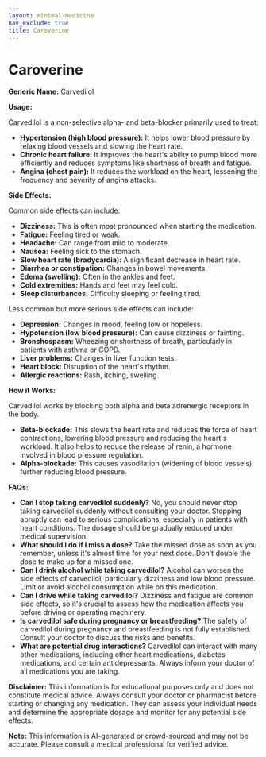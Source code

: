 ```yaml
---
layout: minimal-medicine
nav_exclude: true
title: Caroverine
---
```


# Caroverine

**Generic Name:** Carvedilol

**Usage:**

Carvedilol is a non-selective alpha- and beta-blocker primarily used to treat:

* **Hypertension (high blood pressure):**  It helps lower blood pressure by relaxing blood vessels and slowing the heart rate.
* **Chronic heart failure:** It improves the heart's ability to pump blood more efficiently and reduces symptoms like shortness of breath and fatigue.
* **Angina (chest pain):** It reduces the workload on the heart, lessening the frequency and severity of angina attacks.


**Side Effects:**

Common side effects can include:

* **Dizziness:** This is often most pronounced when starting the medication.
* **Fatigue:** Feeling tired or weak.
* **Headache:**  Can range from mild to moderate.
* **Nausea:** Feeling sick to the stomach.
* **Slow heart rate (bradycardia):**  A significant decrease in heart rate.
* **Diarrhea or constipation:** Changes in bowel movements.
* **Edema (swelling):**  Often in the ankles and feet.
* **Cold extremities:**  Hands and feet may feel cold.
* **Sleep disturbances:**  Difficulty sleeping or feeling tired.

Less common but more serious side effects can include:

* **Depression:** Changes in mood, feeling low or hopeless.
* **Hypotension (low blood pressure):**  Can cause dizziness or fainting.
* **Bronchospasm:**  Wheezing or shortness of breath, particularly in patients with asthma or COPD.
* **Liver problems:**  Changes in liver function tests.
* **Heart block:**  Disruption of the heart's rhythm.
* **Allergic reactions:** Rash, itching, swelling.


**How it Works:**

Carvedilol works by blocking both alpha and beta adrenergic receptors in the body.

* **Beta-blockade:** This slows the heart rate and reduces the force of heart contractions, lowering blood pressure and reducing the heart's workload.  It also helps to reduce the release of renin, a hormone involved in blood pressure regulation.
* **Alpha-blockade:** This causes vasodilation (widening of blood vessels), further reducing blood pressure.


**FAQs:**

* **Can I stop taking carvedilol suddenly?** No, you should never stop taking carvedilol suddenly without consulting your doctor.  Stopping abruptly can lead to serious complications, especially in patients with heart conditions.  The dosage should be gradually reduced under medical supervision.
* **What should I do if I miss a dose?** Take the missed dose as soon as you remember, unless it's almost time for your next dose. Don't double the dose to make up for a missed one.
* **Can I drink alcohol while taking carvedilol?**  Alcohol can worsen the side effects of carvedilol, particularly dizziness and low blood pressure.  Limit or avoid alcohol consumption while on this medication.
* **Can I drive while taking carvedilol?**  Dizziness and fatigue are common side effects, so it's crucial to assess how the medication affects you before driving or operating machinery.
* **Is carvedilol safe during pregnancy or breastfeeding?**  The safety of carvedilol during pregnancy and breastfeeding is not fully established. Consult your doctor to discuss the risks and benefits.
* **What are potential drug interactions?** Carvedilol can interact with many other medications, including other heart medications, diabetes medications, and certain antidepressants.  Always inform your doctor of all medications you are taking.


**Disclaimer:** This information is for educational purposes only and does not constitute medical advice.  Always consult your doctor or pharmacist before starting or changing any medication.  They can assess your individual needs and determine the appropriate dosage and monitor for any potential side effects.


**Note:** This information is AI-generated or crowd-sourced and may not be accurate. Please consult a medical professional for verified advice.